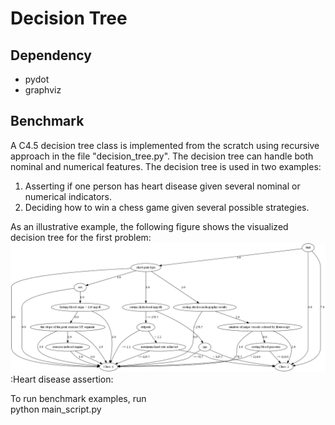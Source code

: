 # Decision Tree
 
 ## Dependency

* pydot
* graphviz

 ## Benchmark
 
A C4.5 decision tree class is implemented from the scratch using recursive approach in the file "decision_tree.py". The decision tree can handle both nominal and numerical features. The decision tree is used in two examples:  
1. Asserting if one person has heart disease given several nominal or numerical indicators.  
2. Deciding how to win a chess game given several possible strategies.   

As an illustrative example, the following figure shows the visualized decision tree for the first problem:  
![heart disease](./images/heart_data_c45.png)  
:Heart disease assertion:

To run benchmark examples, run  
    python main_script.py  
